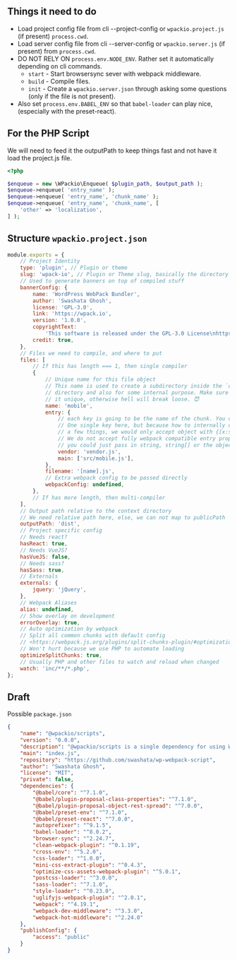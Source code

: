 ## Things it need to do

-   Load project config file from cli --project-config or `wpackio.project.js` (if present) `process.cwd`.
-   Load server config file from cli --server-config or `wpackio.server.js` (if present) from `process.cwd`.
-   DO NOT RELY ON `process.env.NODE_ENV`. Rather set it automatically depending on cli commands.
    -   `start` - Start browsersync sever with webpack middleware.
    -   `build` - Compile files.
    -   `init` - Create a `wpackio.server.json` through asking some questions (only if the file is not present).
-   Also set `process.env.BABEL_ENV` so that `babel-loader` can play nice, (especially with the preset-react).

## For the PHP Script

We will need to feed it the outputPath to keep things fast and not have it load the project.js
file.

```php
<?php

$enqueue = new \WPackio\Enqueue( $plugin_path, $output_path );
$enqueue->enqueue( 'entry_name' );
$enqueue->enqueue( 'entry_name', 'chunk_name' );
$enqueue->enqueue( 'entry_name', 'chunk_name', [
	'other' => 'localization',
] );
```

## Structure `wpackio.project.json`

```js
module.exports = {
	// Project Identity
	type: 'plugin', // Plugin or theme
	slug: 'wpack-io', // Plugin or Theme slug, basically the directory name under `wp-content/<themes|plugins>`
	// Used to generate banners on top of compiled stuff
	bannerConfig: {
		name: 'WordPress WebPack Bundler',
		author: 'Swashata Ghosh',
		license: 'GPL-3.0',
		link: 'https://wpack.io',
		version: '1.0.0',
		copyrightText:
			'This software is released under the GPL-3.0 License\nhttps://opensource.org/licenses/GPL-3.0',
		credit: true,
	},
	// Files we need to compile, and where to put
	files: [
		// If this has length === 1, then single compiler
		{
			// Unique name for this file object
			// This name is used to create a subdirectory inside the `outputPath`
			// directory and also for some internal purpose. Make sure to keep
			// it unique, otherwise hell will break loose. 😈
			name: 'mobile',
			entry: {
				// each key is going to be the name of the chunk. You can have
				// One single key here, but because how to internally depend on
				// a few things, we would only accept object with {[x:string]: string|string[]}
				// We do not accept fully webpack compatible entry property, where
				// you could just pass in string, string[] or the object.
				vendor: 'vendor.js',
				main: ['src/mobile.js'],
			},
			filename: '[name].js',
			// Extra webpack config to be passed directly
			webpackConfig: undefined,
		},
		// If has more length, then multi-compiler
	],
	// Output path relative to the context directory
	// We need relative path here, else, we can not map to publicPath
	outputPath: 'dist',
	// Project specific config
	// Needs react?
	hasReact: true,
	// Needs VueJS?
	hasVueJS: false,
	// Needs sass?
	hasSass: true,
	// Externals
	externals: {
		jquery: 'jQuery',
	},
	// Webpack Aliases
	alias: undefined,
	// Show overlay on development
	errorOverlay: true,
	// Auto optimization by webpack
	// Split all common chunks with default config
	// <https://webpack.js.org/plugins/split-chunks-plugin/#optimization-splitchunks>
	// Won't hurt because we use PHP to automate loading
	optimizeSplitChunks: true,
	// Usually PHP and other files to watch and reload when changed
	watch: 'inc/**/*.php',
};
```

## Draft

Possible `package.json`

```json
{
	"name": "@wpackio/scripts",
	"version": "0.0.0",
	"description": "@wpackio/scripts is a single dependency for using WordPress webpack script.",
	"main": "index.js",
	"repository": "https://github.com/swashata/wp-webpack-script",
	"author": "Swashata Ghosh",
	"license": "MIT",
	"private": false,
	"dependencies": {
		"@babel/core": "^7.1.0",
		"@babel/plugin-proposal-class-properties": "^7.1.0",
		"@babel/plugin-proposal-object-rest-spread": "^7.0.0",
		"@babel/preset-env": "^7.1.0",
		"@babel/preset-react": "^7.0.0",
		"autoprefixer": "^9.1.5",
		"babel-loader": "^8.0.2",
		"browser-sync": "^2.24.7",
		"clean-webpack-plugin": "^0.1.19",
		"cross-env": "^5.2.0",
		"css-loader": "^1.0.0",
		"mini-css-extract-plugin": "^0.4.3",
		"optimize-css-assets-webpack-plugin": "^5.0.1",
		"postcss-loader": "^3.0.0",
		"sass-loader": "^7.1.0",
		"style-loader": "^0.23.0",
		"uglifyjs-webpack-plugin": "^2.0.1",
		"webpack": "^4.19.1",
		"webpack-dev-middleware": "^3.3.0",
		"webpack-hot-middleware": "^2.24.0"
	},
	"publishConfig": {
		"access": "public"
	}
}
```
